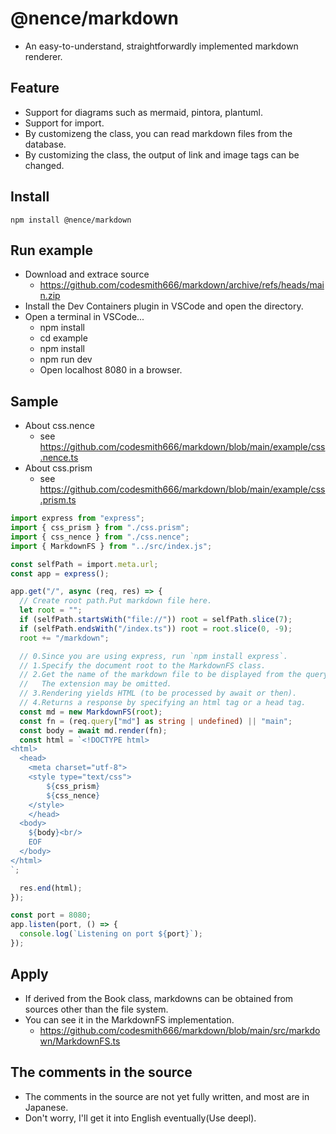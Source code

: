 # @nence/markdown

- An easy-to-understand, straightforwardly implemented markdown renderer.

## Feature

- Support for diagrams such as mermaid, pintora, plantuml.
- Support for import.
- By customizeng the class, you can read markdown files from the database.
- By customizing the class, the output of link and image tags can be changed.

## Install

```
npm install @nence/markdown
```

## Run example

- Download and extrace source
  - https://github.com/codesmith666/markdown/archive/refs/heads/main.zip
- Install the Dev Containers plugin in VSCode and open the directory.
- Open a terminal in VSCode...
  - npm install
  - cd example
  - npm install
  - npm run dev
  - Open localhost 8080 in a browser.

## Sample

- About css.nence
  - see https://github.com/codesmith666/markdown/blob/main/example/css.nence.ts
- About css.prism
  - see https://github.com/codesmith666/markdown/blob/main/example/css.prism.ts

```typescript
import express from "express";
import { css_prism } from "./css.prism";
import { css_nence } from "./css.nence";
import { MarkdownFS } from "../src/index.js";

const selfPath = import.meta.url;
const app = express();

app.get("/", async (req, res) => {
  // Create root path.Put markdown file here.
  let root = "";
  if (selfPath.startsWith("file://")) root = selfPath.slice(7);
  if (selfPath.endsWith("/index.ts")) root = root.slice(0, -9);
  root += "/markdown";

  // 0.Since you are using express, run `npm install express`.
  // 1.Specify the document root to the MarkdownFS class.
  // 2.Get the name of the markdown file to be displayed from the query string.
  //   The extension may be omitted.
  // 3.Rendering yields HTML (to be processed by await or then).
  // 4.Returns a response by specifying an html tag or a head tag.
  const md = new MarkdownFS(root);
  const fn = (req.query["md"] as string | undefined) || "main";
  const body = await md.render(fn);
  const html = `<!DOCTYPE html>
<html>
  <head>
    <meta charset="utf-8">
    <style type="text/css">
        ${css_prism}
        ${css_nence}
    </style>
    </head>
  <body>
    ${body}<br/>
    EOF
  </body>
</html>
`;

  res.end(html);
});

const port = 8080;
app.listen(port, () => {
  console.log(`Listening on port ${port}`);
});
```

## Apply

- If derived from the Book class, markdowns can be obtained from sources other than the file system.
- You can see it in the MarkdownFS implementation.
  - https://github.com/codesmith666/markdown/blob/main/src/markdown/MarkdownFS.ts

## The comments in the source

- The comments in the source are not yet fully written, and most are in Japanese.
- Don't worry, I'll get it into English eventually(Use deepl).
